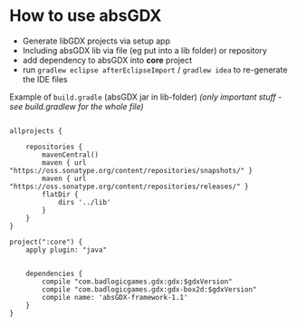 How to use absGDX
=================

 - Generate libGDX projects via setup app
 - Including absGDX lib via file (eg put into a lib folder) or repository
 - add dependency to absGDX into **core** project
 - run `gradlew eclipse afterEclipseImport` / `gradlew idea` to re-generate the IDE files

Example of `build.gradle` (absGDX jar in lib-folder) *(only important stuff - see build.gradlew for the whole file)*

```

allprojects {

    repositories {
        mavenCentral()
        maven { url "https://oss.sonatype.org/content/repositories/snapshots/" }
        maven { url "https://oss.sonatype.org/content/repositories/releases/" }
        flatDir {
            dirs '../lib'
        }
    }
}

project(":core") {
    apply plugin: "java"


    dependencies {
        compile "com.badlogicgames.gdx:gdx:$gdxVersion"
        compile "com.badlogicgames.gdx:gdx-box2d:$gdxVersion"
        compile name: 'absGDX-framework-1.1'
    }
}

```